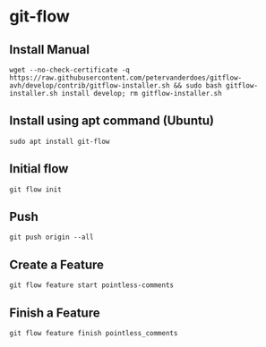 # git-flow
## Install Manual
```console
wget --no-check-certificate -q https://raw.githubusercontent.com/petervanderdoes/gitflow-avh/develop/contrib/gitflow-installer.sh && sudo bash gitflow-installer.sh install develop; rm gitflow-installer.sh
```

## Install using apt command (Ubuntu)
```console
sudo apt install git-flow
```

## Initial flow
```console
git flow init
```

## Push
```console
git push origin --all
```

## Create a Feature
```console
git flow feature start pointless-comments
```

## Finish a Feature
```console
git flow feature finish pointless_comments
```


